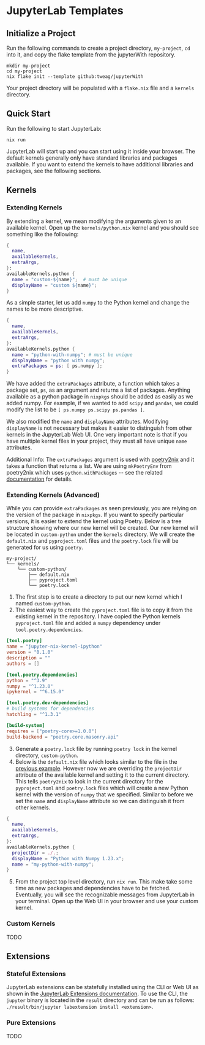 # JupyterLab Templates

## Initialize a Project

Run the following commands to create a project directory, `my-project`, `cd` into it, and copy the flake template from the jupyterWith repository.

```shell
mkdir my-project
cd my-project
nix flake init --template github:tweag/jupyterWith
```

Your project directory will be populated with a `flake.nix` file and a `kernels` directory.

## Quick Start

Run the following to start JupyterLab:

```shell
nix run
```

JupyterLab will start up and you can start using it inside your browser.
The default kernels generally only have standard libraries and packages available.
If you want to extend the kernels to have additional libraries and packages, see the following sections.

## Kernels

### Extending Kernels

By extending a kernel, we mean modifying the arguments given to an available kernel.
Open up the `kernels/python.nix` kernel and you should see something like the following:

```nix
{
  name,
  availableKernels,
  extraArgs,
}:
availableKernels.python {
  name = "custom-${name}";  # must be unique
  displayName = "custom ${name}";
}
```

As a simple starter, let us add `numpy` to the Python kernel and change the names to be more descriptive.

```nix
{
  name,
  availableKernels,
  extraArgs,
}:
availableKernels.python {
  name = "python-with-numpy"; # must be unique
  displayName = "python with numpy";
  extraPackages = ps: [ ps.numpy ];
}
```

We have added the `extraPackages` attribute, a function which takes a package set, `ps`, as an argument and returns a list of packages.
Anything available as a python package in `nixpkgs` should be added as easily as we added numpy.
For example, if we wanted to add `scipy` and `pandas`, we could modify the list to be `[ ps.numpy ps.scipy ps.pandas ]`.

We also modified the `name` and `displayName` attributes.
Modifying `displayName` is not necessary but makes it easier to distinguish from other kernels in the JupyterLab Web UI.
One very important note is that if you have multiple kernel files in your project, they must all have unique `name` attributes.

Additional Info: The `extraPackages` argument is used with [poetry2nix][mkpoetryenv] and it takes a function that returns a list.
We are using `mkPoetryEnv` from poetry2nix which uses `python.withPackages` -- see the related [documentation][withpackages] for details.

### Extending Kernels (Advanced)

While you can provide `extraPackages` as seen previously, you are relying on the version of the package in `nixpkgs`.
If you want to specify particular versions, it is easier to extend the kernel using Poetry.
Below is a tree structure showing where our new kernel will be created.
Our new kernel will be located in `custom-python` under the `kernels` directory.
We will create the `default.nix` and `pyproject.toml` files and the `poetry.lock` file will be generated for us using `poetry`.

```
my-project/
└── kernels/
    └── custom-python/
        ├── default.nix
        ├── pyproject.toml
        └── poetry.lock
```

1. The first step is to create a directory to put our new kernel which I named `custom-python`.
1. The easiest way to create the `pyproject.toml` file is to copy it from the existing kernel in the repository.
   I have copied the Python kernels `pyproject.toml` file and added a `numpy` dependency under `tool.poetry.dependencies`.

```toml
[tool.poetry]
name = "jupyter-nix-kernel-ipython"
version = "0.1.0"
description = ""
authors = []

[tool.poetry.dependencies]
python = "^3.9"
numpy = "^1.23.0"
ipykernel = "^6.15.0"

[tool.poetry.dev-dependencies]
# build systems for dependencies
hatchling = "^1.3.1"

[build-system]
requires = ["poetry-core>=1.0.0"]
build-backend = "poetry.core.masonry.api"
```

3. Generate a `poetry.lock` file by running `poetry lock` in the kernel directory, `custom-python`.
1. Below is the `default.nix` file which looks similar to the file in the [previous example](#extending-kernels).
   However now we are overriding the `projectDir` attribute of the available kernel and setting it to the current directory.
   This tells `poetry2nix` to look in the current directory for the `pyproject.toml` and `poetry.lock` files which will create a new Python kernel with the version of `numpy` that we specified.
   Similar to before we set the `name` and `displayName` attribute so we can distinguish it from other kernels.

```nix
{
  name,
  availableKernels,
  extraArgs,
}:
availableKernels.python {
  projectDir = ./.;
  displayName = "Python with Numpy 1.23.x";
  name = "my-python-with-numpy";
}
```

5. From the project top level directory, run `nix run`.
   This make take some time as new packages and dependencies have to be fetched.
   Eventually, you will see the recognizable messages from JupyterLab in your terminal.
   Open up the Web UI in your browser and use your custom kernel.

### Custom Kernels

TODO

## Extensions

### Stateful Extensions

JupyterLab extensions can be statefully installed using the CLI or Web UI as shown in the [JupyterLab Extensions documentation][jlab-extensions].
To use the CLI, the `jupyter` binary is located in the `result` directory and can be run as follows: `./result/bin/jupyter labextension install <extension>`.

### Pure Extensions

TODO

[jlab-extensions]: https://jupyterlab.readthedocs.io/en/stable/user/extensions.html
[mkpoetryenv]: https://github.com/nix-community/poetry2nix/#mkpoetryenv
[withpackages]: https://nixos.org/manual/nixpkgs/stable/#python.withpackages-function

